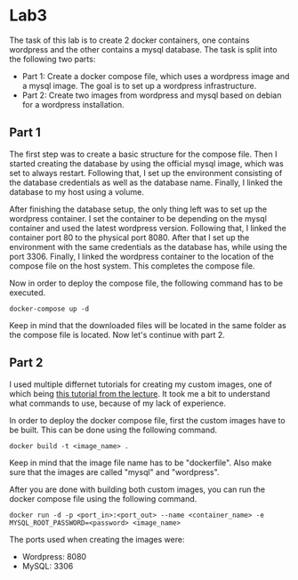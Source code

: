 # Lab3
The task of this lab is to create 2 docker containers, one contains wordpress and the other contains a mysql database.
The task is split into the following two parts:
- Part 1: Create a docker compose file, which uses a wordpress image and a mysql image. The goal is to set up a wordpress infrastructure.
- Part 2: Create two images from wordpress and mysql based on debian for a wordpress installation.

## Part 1
The first step was to create a basic structure for the compose file. Then I started creating the database by using the official mysql image, which was set to always restart. Following that, I set up the environment consisting of the database credentials as well as the database name. Finally, I linked the database to my host using a volume.

After finishing the database setup, the only thing left was to set up the wordpress container. I set the container to be depending on the mysql container and used the latest wordpress version. Following that, I linked the container port 80 to the physical port 8080. After that I set up the environment with the same credentials as the database has, while using the port 3306. Finally, I linked the wordpress container to the location of the compose file on the host system. This completes the compose file.

Now in order to deploy the compose file, the following command has to be executed. 
```
docker-compose up -d
```
Keep in mind that the downloaded files will be located in the same folder as the compose file is located. Now let's continue with part 2.

## Part 2
I used multiple differnet tutorials for creating my custom images, one of which being [this tutorial from the lecture](https://www.digitalocean.com/community/tutorials/how-to-install-wordpress-with-lamp-on-ubuntu-16-04). It took me a bit to understand what commands to use, because of my lack of experience.

In order to deploy the docker compose file, first the custom images have to be built. This can be done using the following command.
```
docker build -t <image_name> .
```
Keep in mind that the image file name has to be "dockerfile". Also make sure that the images are called "mysql" and "wordpress".

After you are done with building both custom images, you can run the docker compose file using the following command.
```
docker run -d -p <port_in>:<port_out> --name <container_name> -e MYSQL_ROOT_PASSWORD=<password> <image_name>
```
The ports used when creating the images were:
- Wordpress: 8080
- MySQL: 3306
